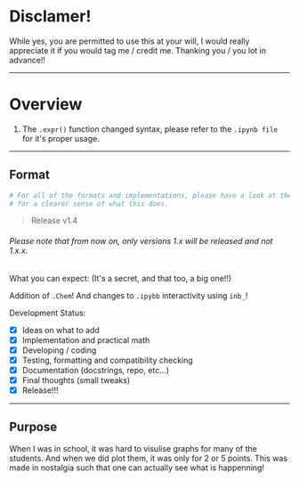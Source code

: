 # Disclamer!
While yes, you are permitted to use this at your will, I would really appreciate it if you would tag me / credit me.
Thanking you / you lot in advance!!
___
# Overview

1. The `.expr()` function changed syntax, please refer to the `.ipynb file` for it's proper usage.
___
## Format
```python
# For all of the formats and implementations, please have a look at the .ipynb file(s)
# for a clearer sense of what this does.
```

> Release v1.4
###### Please note that from now on, only versions 1.x will be released and not 1.x.x.

What you can expect: (It's a secret, and that too, a big one!!)

Addition of `.Chem`! And changes to `.ipybb` interactivity using `inb_`!

Development Status:
- [x] Ideas on what to add
- [x] Implementation and practical math
- [x] Developing / coding
- [x] Testing, formatting and compatibility checking
- [x] Documentation (docstrings, repo, etc...)
- [x] Final thoughts (small tweaks)
- [x]  Release!!!
___
## Purpose

When I was in school, it was hard to visulise graphs for many of the students. And when we did plot them, it was only for 2 or 5 points.
This was made in nostalgia such that one can actually see what is happenning!
